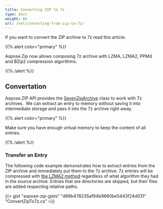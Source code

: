 ```yaml
---
title: Converting ZIP to 7z
type: docs
weight: 66
url: /net/converting-from-zip-to-7z/
---
```


If you want to convert the ZIP archive to 7z read this article.

{{% alert color="primary" %}} 

Aspose.Zip now allows composing 7z archive with LZMA, LZMA2, PPMd and BZip2 compression algorithms.

{{% /alert %}} 

## **Convertation**
Aspose.ZIP API provides the [SevenZipArchive](https://reference.aspose.com/zip/net/aspose.zip.sevenzip/sevenziparchive) class to work with 7z archives.  We can extract an entry to memory without saving it into intermediate storage and pass it into the 7z archive right away.

{{% alert color="primary" %}} 

Make sure you have enough virtual memory to keep the content of all entries.

{{% /alert %}} 

### **Transfer an Entry**
The following code example demonstrates how to extract entries from the ZIP archive and immediately put them to the 7z archive. 7z entries will be compressed with [the LZMA2 method](https://reference.aspose.com/zip/net/aspose.zip.saving/sevenziplzma2compressionsettings) regardless of what algorithm they had in the source archive.
Entries that are directories are skipped, but their files are added respecting relative paths.

{{< gist "aspose-zip-gists" "d69b478235af94b9860be5443f24d031" "ConvertZipTo7z.cs" >}}